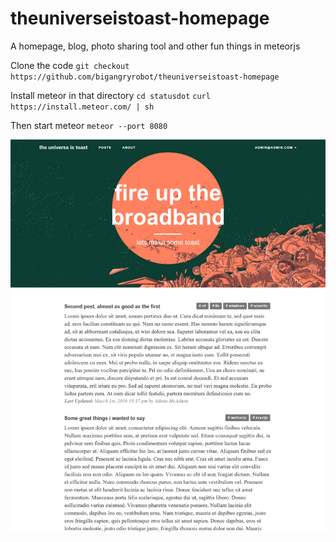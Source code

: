 # theuniverseistoast-homepage

A homepage, blog, photo sharing tool and other fun things in meteorjs

Clone the code
`git checkout https://github.com/bigangryrobot/theuniverseistoast-homepage`

Install meteor in that directory
`cd statusdot`
`curl https://install.meteor.com/ | sh`

Then start meteor
`meteor --port 8080`

![Alt text](/screenshot.png "Screenshot")